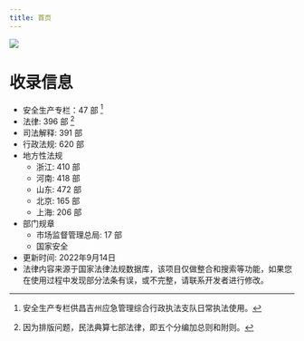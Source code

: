 ```yaml
---
title: 首页
---
```


![](https://img.zhufacai.top/lawbook.png)

# 收录信息 
 - 安全生产专栏：47 部 [^1]
 - 法律: 396 部 [^2] 
 - 司法解释: 391 部
 - 行政法规: 620 部
 - 地方性法规
	- 浙江: 410 部
	- 河南: 418 部
	- 山东: 472 部
	- 北京: 165 部
	- 上海: 206 部
 - 部门规章
	- 市场监督管理总局: 17 部
	- 国家安全
 - 更新时间: 2022年9月14日 
 - 法律内容来源于国家法律法规数据库，该项目仅做整合和搜索等功能，如果您在使用过程中发现部分法条有误，或不完整，请联系开发者进行修改。
[^1]: 安全生产专栏供昌吉州应急管理综合行政执法支队日常执法使用。

[^2]: 因为排版问题，民法典算七部法律，即五个分编加总则和附则。
